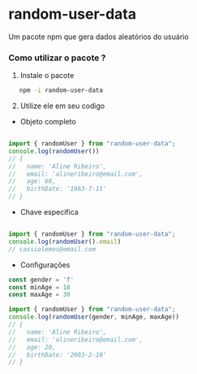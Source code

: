 # random-user-data

Um pacote npm que gera dados aleatórios do usuário

### Como utilizar o pacote ? 

1. Instale o pacote

```sh
   npm -i random-user-data
```

2. Utilize ele em seu codigo

* Objeto completo

```js

import { randomUser } from "random-user-data";
console.log(randomUser())
// {
//   name: 'Aline Ribeiro',
//   email: 'alineribeiro@email.com',
//   age: 60,
//   birthDate: '1963-7-11'
// }
```

* Chave especifica

```js

import { randomUser } from "random-user-data";
console.log(randomUser().email)
// cassiolemos@email.com
```

* Configurações
```js
const gender = 'f'
const minAge = 18
const maxAge = 30

import { randomUser } from "random-user-data";
console.log(randomUser(gender, minAge, maxAge))
// {
//   name: 'Aline Ribeiro',
//   email: 'alineribeiro@email.com',
//   age: 20,
//   birthDate: '2003-2-19'
// }
```